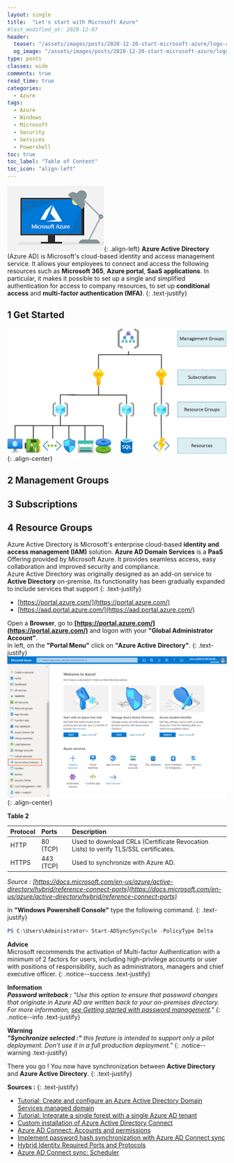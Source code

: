 ```yaml
---
layout: single
title:  "Let's start with Microsoft Azure"
#last_modified_at: 2020-12-07
header:
  teaser: "/assets/images/posts/2020-12-20-start-microsoft-azure/logo-azure-444x240.png"
  og_image: "/assets/images/posts/2020-12-20-start-microsoft-azure/logo-azure-444x240.png"
type: posts
classes: wide
comments: true
read_time: true
categories:
  - Azure
tags:
  - Azure
  - Windows
  - Microsoft
  - Security
  - Services
  - Powershell
toc: true
toc_label: "Table of Content"
toc_icon: "align-left"
---
```


![image-left](/assets/images/posts/2020-12-20-start-microsoft-azure/logo-azure-222x150.png){: .align-left}
**Azure Active Directory** (Azure AD) is Microsoft's cloud-based identity and access management service. It allows your employees to connect and access the following resources such as **Microsoft 365**, **Azure portal**, **SaaS applications**. In particular, it makes it possible to set up a single and simplified authentication for access to company resources, to set up **conditional access** and **multi-factor authentication (MFA)**.
{: .text-justify}


## 1 Get Started

![image-center](/assets/images/posts/2020-12-20-start-microsoft-azure/diagram-azure-logic-global.jpg){: .align-center}


## 2 Management Groups


## 3 Subscriptions


## 4 Resource Groups


Azure Active Directory is Microsoft's enterprise cloud-based **identity and access management (IAM)** solution. **Azure AD Domain Services** is a **PaaS** Offering provided by Microsoft Azure. It provides seamless access, easy collaboration and improved security and compliance.<br>
Azure Active Directory was originally designed as an add-on service to **Active Directory** on-premise. Its functionality has been gradually expanded to include services that support 
{: .text-justify}

- [https://portal.azure.com/](https://portal.azure.com/)
- [https://aad.portal.azure.com/](https://aad.portal.azure.com/)


Open a **Browser**, go to **[https://portal.azure.com/](https://portal.azure.com/)** and logon with your **"Global Administrator Account"**.<br>
In left, on the **"Portal Menu"** click on **"Azure Active Directory"**.
{: .text-justify}
![image-center](/assets/images/posts/2020-12-16-azure-sync-ad-with-azure-ad/2020-12-09-20_29_13-01.png){: .align-center}


**Table 2**

| Protocol | Ports     | Description                                                                          |
|:---------|:----------|:-------------------------------------------------------------------------------------|
| HTTP     | 80 (TCP)  | Used to download CRLs (Certificate Revocation Lists) to verify TLS/SSL certificates. |
| HTTPS    | 443 (TCP) | Used to synchronize with Azure AD.                                                   |

*Source : [https://docs.microsoft.com/en-us/azure/active-directory/hybrid/reference-connect-ports](https://docs.microsoft.com/en-us/azure/active-directory/hybrid/reference-connect-ports)*


In **"Windows Powershell Console"** type the following command.
{: .text-justify}
```powershell
PS C:\Users\Administrator> Start-ADSyncSyncCycle -PolicyType Delta
```


<i class="fas fa-lightbulb"></i> **Advice** <br>
Microsoft recommends the activation of Multi-factor Authentication with a minimum of 2 factors for users, including high-privilege accounts or user with positions of responsibility, such as administrators, managers and chief executive officer.
{: .notice--success .text-justify}

<i class="fas fa-info-circle"></i> **Information** <br>
***Password writeback :** "Use this option to ensure that password changes that originate in Azure AD are written back to your on-premises directory. For more information, [see Getting started with password management](https://docs.microsoft.com/en-us/azure/active-directory/authentication/tutorial-enable-sspr)."*
{: .notice--info .text-justify}

<i class="fas fa-exclamation-triangle"></i> **Warning** <br>
***"Synchronize selected :"** this feature is intended to support only a pilot deployment. Don't use it in a full production deployment."*
{: .notice--warning .text-justify}



There you go ! You now have synchronization between **Active Directory** and **Azure Active Directory**.
{: .text-justify}

**Sources :**
{: .text-justify}

- [Tutorial: Create and configure an Azure Active Directory Domain Services managed domain](https://docs.microsoft.com/en-us/azure/active-directory-domain-services/tutorial-create-instance)
- [Tutorial: Integrate a single forest with a single Azure AD tenant](https://docs.microsoft.com/en-us/azure/active-directory/cloud-provisioning/tutorial-single-forest)
- [Custom installation of Azure Active Directory Connect](https://docs.microsoft.com/en-us/azure/active-directory/hybrid/how-to-connect-install-custom)
- [Azure AD Connect: Accounts and permissions](https://docs.microsoft.com/en-us/azure/active-directory/hybrid/reference-connect-accounts-permissions#adsync-service-account)
- [Implement password hash synchronization with Azure AD Connect sync](https://docs.microsoft.com/en-us/azure/active-directory/hybrid/how-to-connect-password-hash-synchronization)
- [Hybrid Identity Required Ports and Protocols](https://docs.microsoft.com/en-us/azure/active-directory/hybrid/reference-connect-ports)
- [Azure AD Connect sync: Scheduler](https://docs.microsoft.com/en-us/azure/active-directory/hybrid/how-to-connect-sync-feature-scheduler)